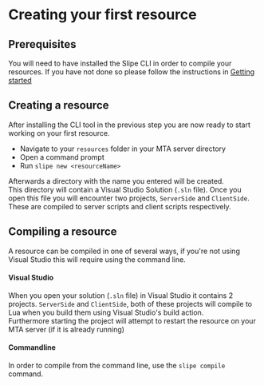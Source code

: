 # Creating your first resource

## Prerequisites
You will need to have installed the Slipe CLI in order to compile your resources. If you have not done so please follow the instructions in [Getting started](/tutorials/installation.html)

## Creating a resource
After installing the CLI tool in the previous step you are now ready to start working on your first resource.

- Navigate to your `resources` folder in your MTA server directory
- Open a command prompt
- Run `slipe new <resourceName>`

Afterwards a directory with the name you entered will be created.  
This directory will contain a Visual Studio Solution (`.sln` file). Once you open this file you will encounter two projects, `ServerSide` and `ClientSide`. These are compiled to server scripts and client scripts respectively. 

## Compiling a resource
A resource can be compiled in one of several ways, if you're not using Visual Studio this will require using the command line.

#### Visual Studio
When you open your solution (`.sln` file) in Visual Studio it contains 2 projects. `ServerSide` and `ClientSide`, both of these projects will compile to Lua when you build them using Visual Studio's build action.  
Furthermore starting the project will attempt to restart the resource on your MTA server (if it is already running)

#### Commandline
In order to compile from the command line, use the `slipe compile` command.
